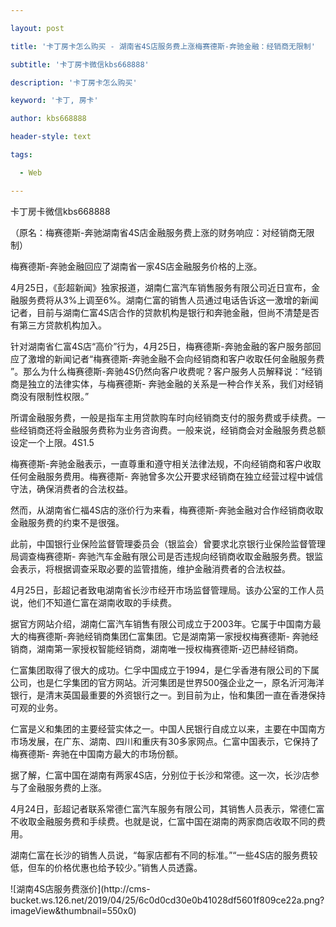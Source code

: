 ---
layout: post
title: '卡丁房卡怎么购买 - 湖南省4S店服务费上涨梅赛德斯-奔驰金融：经销商无限制'
subtitle: '卡丁房卡微信kbs668888'
description: '卡丁房卡怎么购买'
keyword: '卡丁, 房卡'
author: kbs668888
header-style: text
tags:
  - Web
---
卡丁房卡微信kbs668888

（原名：梅赛德斯-奔驰湖南省4S店金融服务费上涨的财务响应：对经销商无限制）

梅赛德斯-奔驰金融回应了湖南省一家4S店金融服务价格的上涨。

4月25日，《彭超新闻》独家报道，湖南仁富汽车销售服务有限公司近日宣布，金融服务费将从3%上调至6%。湖南仁富的销售人员通过电话告诉这一激增的新闻记者，目前与湖南仁富4S店合作的贷款机构是银行和奔驰金融，但尚不清楚是否有第三方贷款机构加入。

针对湖南省仁富4S店“高价”行为，4月25日，梅赛德斯-奔驰金融的客户服务部回应了激增的新闻记者“梅赛德斯-奔驰金融不会向经销商和客户收取任何金融服务费
”。那么为什么梅赛德斯-奔驰4S仍然向客户收费呢？客户服务人员解释说：“经销商是独立的法律实体，与梅赛德斯-
奔驰金融的关系是一种合作关系，我们对经销商没有限制性权限。”

所谓金融服务费，一般是指车主用贷款购车时向经销商支付的服务费或手续费。一些经销商还将金融服务费称为业务咨询费。一般来说，经销商会对金融服务费总额设定一个上限。4S1.5

梅赛德斯-奔驰金融表示，一直尊重和遵守相关法律法规，不向经销商和客户收取任何金融服务费用。梅赛德斯-
奔驰曾多次公开要求经销商在独立经营过程中诚信守法，确保消费者的合法权益。

然而，从湖南省仁福4S店的涨价行为来看，梅赛德斯-奔驰金融对合作经销商收取金融服务费的约束不是很强。

此前，中国银行业保险监督管理委员会（银监会）曾要求北京银行业保险监督管理局调查梅赛德斯-
奔驰汽车金融有限公司是否违规向经销商收取金融服务费。银监会表示，将根据调查采取必要的监管措施，维护金融消费者的合法权益。

4月25日，彭超记者致电湖南省长沙市经开市场监督管理局。该办公室的工作人员说，他们不知道仁富在湖南收取的手续费。

据官方网站介绍，湖南仁富汽车销售有限公司成立于2003年。它属于中国南方最大的梅赛德斯-奔驰经销商集团仁富集团。它是湖南第一家授权梅赛德斯-
奔驰经销商，湖南第一家授权智能经销商，湖南唯一授权梅赛德斯-迈巴赫经销商。

仁富集团取得了很大的成功。仁孚中国成立于1994，是仁孚香港有限公司的下属公司，也是仁孚集团的官方网站。沂河集团是世界500强企业之一，原名沂河海洋银行，是清末英国最重要的外资银行之一。到目前为止，怡和集团一直在香港保持可观的业务。

仁富是义和集团的主要经营实体之一。中国人民银行自成立以来，主要在中国南方市场发展，在广东、湖南、四川和重庆有30多家网点。仁富中国表示，它保持了梅赛德斯-
奔驰在中国南方最大的市场份额。

据了解，仁富中国在湖南有两家4S店，分别位于长沙和常德。这一次，长沙店参与了金融服务费的上涨。

4月24日，彭超记者联系常德仁富汽车服务有限公司，其销售人员表示，常德仁富不收取金融服务费和手续费。也就是说，仁富中国在湖南的两家商店收取不同的费用。

湖南仁富在长沙的销售人员说，“每家店都有不同的标准。”“一些4S店的服务费较低，但车的价格优惠也给予较少。”销售人员透露。

![湖南4S店服务费涨价](http://cms-
bucket.ws.126.net/2019/04/25/6c0d0cd30e0b41028df5601f809ce22a.png?imageView&thumbnail=550x0)  

  

